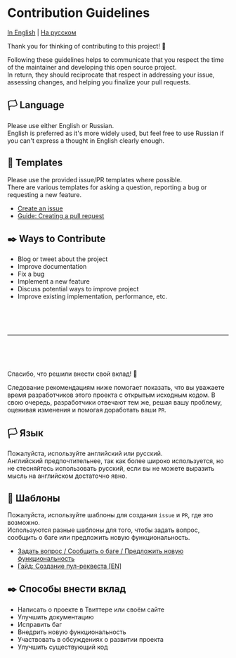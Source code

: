 # Contribution Guidelines

[In English](#custom-prefix-english) | [На русском](#custom-prefix-russian)

<div id="custom-prefix-english"></div>

Thank you for thinking of contributing to this project! 👏

Following these guidelines helps to communicate that you respect the time of the maintainer and developing this open source project. \
In return, they should reciprocate that respect in addressing your issue, assessing changes, and helping you finalize your pull requests.

## 🏳️ Language

Please use either English or Russian. \
English is preferred as it's more widely used, but feel free to use Russian if you can't express a thought in English clearly enough.

## 💌 Templates

Please use the provided issue/PR templates where possible. \
There are various templates for asking a question, reporting a bug or requesting a new feature.
* [Create an issue](https://github.com/MorevM/console-css/issues/new)
* [Guide: Creating a pull request](https://help.github.com/articles/creating-a-pull-request/)

## ✒️ Ways to Contribute

* Blog or tweet about the project
* Improve documentation
* Fix a bug
* Implement a new feature
* Discuss potential ways to improve project
* Improve existing implementation, performance, etc.


<br />
<br />
<br />

---

<br />
<br />
<br />

<div id="custom-prefix-russian"></div>

Спасибо, что решили внести свой вклад! 👏

Следование рекомендациям ниже помогает показать, что вы уважаете время разработчиков этого проекта с открытым исходным кодом.
В свою очередь, разработчики отвечают тем же, решая вашу проблему, оценивая изменения и помогая доработать ваши `PR`.

## 🏳️ Язык

Пожалуйста, используйте английский или русский. \
Английский предпочтительнее, так как более широко используется, но не стесняйтесь использовать русский, если вы не можете выразить мысль на английском достаточно явно.

## 💌 Шаблоны

Пожалуйста, используйте шаблоны для создания `issue` и `PR`, где это возможно. \
Используются разные шаблоны для того, чтобы задать вопрос, сообщить о баге или предложить новую функциональность.
* [Задать вопрос / Сообщить о баге / Предложить новую функциональность](https://github.com/MorevM/console-css/issues/new)
* [Гайд: Создание пул-реквеста [EN]](https://help.github.com/articles/creating-a-pull-request/)

## ✒️ Способы внести вклад

* Написать о проекте в Твиттере или своём сайте
* Улучшить документацию
* Исправить баг
* Внедрить новую функциональность
* Участвовать в обсуждениях о развитии проекта
* Улучшить существующий код
